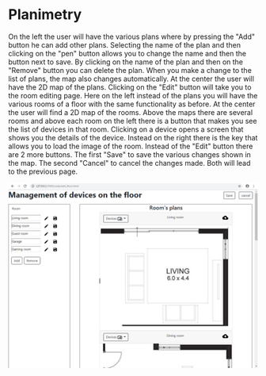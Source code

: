# Planimetry
On the left the user will have the various plans where by pressing the "Add" button he can add other plans.
Selecting the name of the plan and then clicking on the "pen" button allows you to change the name and then the button next to save.
By clicking on the name of the plan and then on the "Remove" button you can delete the plan.
When you make a change to the list of plans, the map also changes automatically.
At the center the user will have the 2D map of the plans.
Clicking on the "Edit" button will take you to the room editing page.
Here on the left instead of the plans you will have the various rooms of a floor with the same functionality as before.
At the center the user will find a 2D map of the rooms.
Above the maps there are several rooms and above each room on the left there is a button that makes you see the list of devices in that room.
Clicking on a device opens a screen that shows you the details of the device.
Instead on the right there is the key that allows you to load the image of the room.
Instead of the "Edit" button there are 2 more buttons.
The first "Save" to save the various changes shown in the map.
The second "Cancel" to cancel the changes made.
Both will lead to the previous page.

![Edit page](Screenshot_editpage.PNG)
